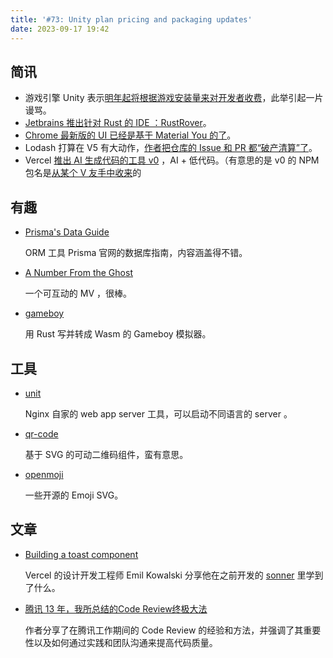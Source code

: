 ```yaml
---
title: '#73: Unity plan pricing and packaging updates'
date: 2023-09-17 19:42
---
```




## 简讯

- 游戏引擎 Unity 表示[明年起将根据游戏安装量来对开发者收费](https://developer.unity.cn/projects/650025a7edbc2ad788ccc1ea)，此举引起一片谩骂。
- [Jetbrains 推出针对 Rust 的 IDE ：RustRover](https://www.jetbrains.com/rust/)。
- [Chrome 最新版的 UI 已经是基于 Material You 的了](https://www.theverge.com/2023/9/7/23862311/google-chrome-redesign-material-you-web-store)。
- Lodash 打算在 V5 有大动作，[作者把仓库的 Issue 和 PR 都“破产清算”了](https://twitter.com/jdalton/status/1703136792541798429)。
- Vercel [推出 AI 生成代码的工具 v0](https://v0.dev/) ，AI + 低代码。（有意思的是 v0 的 NPM 包名是[从某个 V 友手中收来](https://v2ex.com/t/973161)的

## 有趣

- [Prisma's Data Guide](https://www.prisma.io/dataguide)
  
    ORM 工具 Prisma 官网的数据库指南，内容涵盖得不错。
    
- [A Number From the Ghost](https://www.anumberfromtheghost.com/)
  
    一个可互动的 MV ，很棒。
    
- [gameboy](https://github.com/raphamorim/gameboy)
  
    用 Rust 写并转成 Wasm 的 Gameboy 模拟器。
    

## 工具

- [unit](https://github.com/nginx/unit)
  
    Nginx 自家的 web app server 工具，可以启动不同语言的 server 。
    
- [qr-code](https://github.com/bitjson/qr-code)
  
    基于 SVG 的可动二维码组件，蛮有意思。
    
- [openmoji](https://github.com/hfg-gmuend/openmoji)
  
    一些开源的 Emoji SVG。
    

## 文章

- [Building a toast component](https://emilkowal.ski/ui/building-a-toast-component)
  
    Vercel 的设计开发工程师 Emil Kowalski 分享他在之前开发的 [sonner](https://github.com/emilkowalski/sonner) 里学到了什么。
    
- [腾讯 13 年，我所总结的Code Review终极大法](https://mp.weixin.qq.com/s/HoFSNCd1U3eoUqYaQiEgwQ)
  
    作者分享了在腾讯工作期间的 Code Review 的经验和方法，并强调了其重要性以及如何通过实践和团队沟通来提高代码质量。